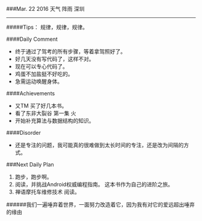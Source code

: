 ###Mar. 22 2016 天气 阵雨 深圳
***
#####Tips：
规律，规律，规律。

####Daily Comment
+ 终于通过了驾考的所有步骤，等着拿驾照好了。
+ 好几天没有写代码了，这样不对。
+ 现在可以专心代码了。
+ 鸡蛋不加盐挺不好吃的。
+ 急需运动唤醒身体。

####Achievements
+ 又TM 买了好几本书。
+ 看了东非大裂谷 第一集 火
+ 开始补充算法与数据结构的知识。

####Disorder
* 还是专注的问题，我可能真的很难做到太长时间的专注，还是改为间隔的方式。

###Next Daily Plan

1. 跑步，跑步啊。
2. 阅读，并挑战Android权威编程指南。 这本书作为自己的进阶之旅。
3. 禅语摩托车维修技术 阅读。

######我们一遍唾弃着世界，一面努力改造着它，因为我有对它的爱远超出唾弃的缘由